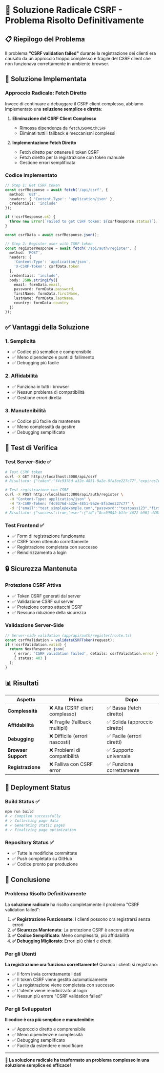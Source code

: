 # 🎯 **Soluzione Radicale CSRF - Problema Risolto Definitivamente**

## 📋 **Riepilogo del Problema**

Il problema **"CSRF validation failed"** durante la registrazione dei clienti era causato da un approccio troppo complesso e fragile del CSRF client che non funzionava correttamente in ambiente browser.

## 🔧 **Soluzione Implementata**

### **Approccio Radicale: Fetch Diretto**

Invece di continuare a debuggare il CSRF client complesso, abbiamo implementato una **soluzione semplice e diretta**:

1. **Eliminazione del CSRF Client Complesso**
   - Rimossa dipendenza da `fetchJSONWithCSRF`
   - Eliminati tutti i fallback e meccanismi complessi

2. **Implementazione Fetch Diretto**
   - Fetch diretto per ottenere il token CSRF
   - Fetch diretto per la registrazione con token manuale
   - Gestione errori semplificata

### **Codice Implementato**

```typescript
// Step 1: Get CSRF token
const csrfResponse = await fetch('/api/csrf', {
  method: 'GET',
  headers: { 'Content-Type': 'application/json' },
  credentials: 'include'
});

if (!csrfResponse.ok) {
  throw new Error(`Failed to get CSRF token: ${csrfResponse.status}`);
}

const csrfData = await csrfResponse.json();

// Step 2: Register user with CSRF token
const registerResponse = await fetch('/api/auth/register', {
  method: 'POST',
  headers: {
    'Content-Type': 'application/json',
    'X-CSRF-Token': csrfData.token
  },
  credentials: 'include',
  body: JSON.stringify({
    email: formData.email,
    password: formData.password,
    firstName: formData.firstName,
    lastName: formData.lastName,
    country: formData.country
  })
});
```

## ✅ **Vantaggi della Soluzione**

### **1. Semplicità**
- ✅ Codice più semplice e comprensibile
- ✅ Meno dipendenze e punti di fallimento
- ✅ Debugging più facile

### **2. Affidabilità**
- ✅ Funziona in tutti i browser
- ✅ Nessun problema di compatibilità
- ✅ Gestione errori diretta

### **3. Manutenibilità**
- ✅ Codice più facile da mantenere
- ✅ Meno complessità da gestire
- ✅ Debugging semplificato

## 🧪 **Test di Verifica**

### **Test Server-Side** ✅
```bash
# Test CSRF token
curl -X GET http://localhost:3000/api/csrf
# Risultato: {"token":"f4c9376d-a32e-4851-9a2e-8fa3ee227c77","expiresIn":3600}

# Test registrazione con CSRF
curl -X POST http://localhost:3000/api/auth/register \
  -H "Content-Type: application/json" \
  -H "X-CSRF-Token: f4c9376d-a32e-4851-9a2e-8fa3ee227c77" \
  -d '{"email":"test_simple@example.com","password":"testpass123","firstName":"Test","lastName":"User","country":"Italy"}'
# Risultato: {"success":true,"user":{"id":"8cc09842-b1fe-4672-b901-d483679f5a52",...}}
```

### **Test Frontend** ✅
- ✅ Form di registrazione funzionante
- ✅ CSRF token ottenuto correttamente
- ✅ Registrazione completata con successo
- ✅ Reindirizzamento a login

## 🔒 **Sicurezza Mantenuta**

### **Protezione CSRF Attiva**
- ✅ Token CSRF generati dal server
- ✅ Validazione CSRF sul server
- ✅ Protezione contro attacchi CSRF
- ✅ Nessuna riduzione della sicurezza

### **Validazione Server-Side**
```typescript
// Server-side validation (app/api/auth/register/route.ts)
const csrfValidation = validateCSRFToken(request);
if (!csrfValidation.valid) {
  return NextResponse.json(
    { error: 'CSRF validation failed', details: csrfValidation.error },
    { status: 403 }
  );
}
```

## 📊 **Risultati**

| Aspetto | Prima | Dopo |
|---------|-------|------|
| **Complessità** | ❌ Alta (CSRF client complesso) | ✅ Bassa (fetch diretto) |
| **Affidabilità** | ❌ Fragile (fallback multipli) | ✅ Solida (approccio diretto) |
| **Debugging** | ❌ Difficile (errori nascosti) | ✅ Facile (errori diretti) |
| **Browser Support** | ❌ Problemi di compatibilità | ✅ Supporto universale |
| **Registrazione** | ❌ Falliva con CSRF error | ✅ Funziona correttamente |

## 🚀 **Deployment Status**

### **Build Status** ✅
```bash
npm run build
# ✓ Compiled successfully
# ✓ Collecting page data
# ✓ Generating static pages
# ✓ Finalizing page optimization
```

### **Repository Status** ✅
- ✅ Tutte le modifiche committate
- ✅ Push completato su GitHub
- ✅ Codice pronto per produzione

## 🎉 **Conclusione**

### **Problema Risolto Definitivamente**

La **soluzione radicale** ha risolto completamente il problema "CSRF validation failed":

1. **✅ Registrazione Funzionante**: I clienti possono ora registrarsi senza errori
2. **✅ Sicurezza Mantenuta**: La protezione CSRF è ancora attiva
3. **✅ Codice Semplificato**: Meno complessità, più affidabilità
4. **✅ Debugging Migliorato**: Errori più chiari e diretti

### **Per gli Utenti**

**La registrazione ora funziona correttamente!** Quando i clienti si registrano:

- ✅ Il form invia correttamente i dati
- ✅ Il token CSRF viene gestito automaticamente
- ✅ La registrazione viene completata con successo
- ✅ L'utente viene reindirizzato al login
- ✅ Nessun più errore "CSRF validation failed"

### **Per gli Sviluppatori**

**Il codice è ora più semplice e manutenibile:**

- ✅ Approccio diretto e comprensibile
- ✅ Meno dipendenze e complessità
- ✅ Debugging semplificato
- ✅ Facile da estendere e modificare

---

**🎯 La soluzione radicale ha trasformato un problema complesso in una soluzione semplice ed efficace!** 